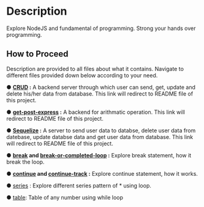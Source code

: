 # Description
Explore NodeJS and fundamental of programming. Strong your hands over programming.

## How to Proceed
Description are provided to all files about what it contains. Navigate to different files provided down below according to your need.

● **[CRUD](./CRUD/README.md) :** A backend server through which user can send, get, update and delete his/her data from database. This link will redirect to README file of this project.

● **[get-post-express](./get-post-express/README.md) :** A backend for arithmatic operation. This link will redirect to README file of this project.

● **[Sequelize](./sequelize/README.md) :** A server to send user data to databse, delete user data from datebase, update databse data and get user data from database. This link will redirect to README file of this project.

● **[break](./break.js) and [break-or-completed-loop](./breaked%20or%20completed%20loop.js) :** Explore break statement, how it break the loop.

● **[continue](./continue.js) and [continue-track](./continue-track.js) :** Explore continue statement, how it works.

● [series](./series/) : Explore different series pattern of * using loop.

● [table](./table.js): Table of any number using while loop

